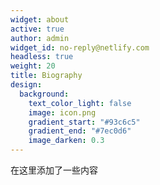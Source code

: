 ```yaml
---
widget: about
active: true
author: admin
widget_id: no-reply@netlify.com
headless: true
weight: 20
title: Biography
design:
  background:
    text_color_light: false
    image: icon.png
    gradient_start: "#93c6c5"
    gradient_end: "#7ec0d6"
    image_darken: 0.3
---
```

在这里添加了一些内容